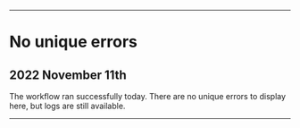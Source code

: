 
***

# No unique errors

## 2022 November 11th

The workflow ran successfully today. There are no unique errors to display here, but logs are still available.

***

